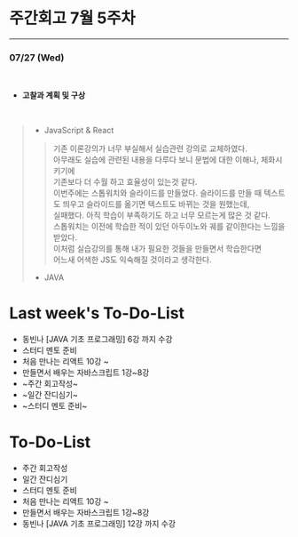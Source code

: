 # 주간회고 7월 5주차
---

### 07/27 (Wed)
<br>

+ **고찰과 계획 및 구상** <br>
<br>

>* JavaScript & React
>> 기존 이론강의가 너무 부실해서 실습관련 강의로 교체하였다.  
>> 아무래도 실습에 관련된 내용을 다루다 보니 문법에 대한 이해나, 체화시키기에  
>> 기존보다 더 수월 하고 효율성이 있는것 같다.  
>> 이번주에는 스톱워치와 슬라이드를 만들었다. 
>> 슬라이드를 만들 때 텍스트도 띄우고 슬라이드를 옮기면 텍스트도 바뀌는 것을 원했는데,  
>> 실패했다. 아직 학습이 부족하기도 하고 너무 모르는게 많은 것 같다.  
>> 스톱워치는 이전에 학습한 적이 있던 아두이노와 궤를 같이한다는 느낌을 받았다.  
>> 이처럼 실습강의를 통해 내가 필요한 것들을 만들면서 학습한다면   
>> 어느새 어색한 JS도 익숙해질 것이라고 생각한다.
>> 
>>
>* JAVA
>> 
>
>
>
>  


# Last week's To-Do-List
+ 동빈나 [JAVA 기초 프로그래밍] 6강 까지 수강
+ 스터디 멘토 준비
+ 처음 만나는 리액트 10강 ~ 
+ 만들면서 배우는 자바스크립트 1강~8강
+ ~주간 회고작성~
+ ~일간 잔디심기~
+ ~스터디 멘토 준비~

# To-Do-List
+ 주간 회고작성
+ 일간 잔디심기
+ 스터디 멘토 준비
+ 처음 만나는 리액트 10강 ~ 
+ 만들면서 배우는 자바스크립트 1강~8강
+ 동빈나 [JAVA 기초 프로그래밍] 12강 까지 수강


